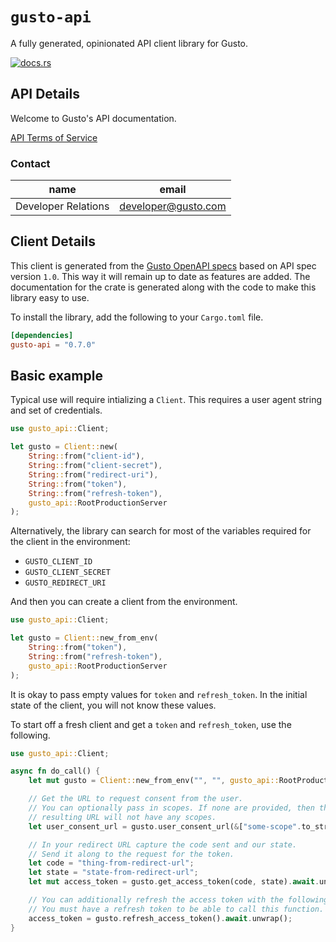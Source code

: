 # `gusto-api`

A fully generated, opinionated API client library for Gusto.


[![docs.rs](https://docs.rs/gusto-api/badge.svg)](https://docs.rs/gusto-api)

## API Details

Welcome to Gusto's API documentation.

[API Terms of Service](https://gusto.com/about/terms/developer-terms-of-service)

### Contact


| name | email |
|----|----|
| Developer Relations | developer@gusto.com |



## Client Details

This client is generated from the [Gusto OpenAPI
specs](https://github.com/Gusto-API/api.gusto.dev) based on API spec version `1.0`. This way it will remain
up to date as features are added. The documentation for the crate is generated
along with the code to make this library easy to use.


To install the library, add the following to your `Cargo.toml` file.

```toml
[dependencies]
gusto-api = "0.7.0"
```

## Basic example

Typical use will require intializing a `Client`. This requires
a user agent string and set of credentials.

```rust
use gusto_api::Client;

let gusto = Client::new(
    String::from("client-id"),
    String::from("client-secret"),
    String::from("redirect-uri"),
    String::from("token"),
    String::from("refresh-token"),
    gusto_api::RootProductionServer
);
```

Alternatively, the library can search for most of the variables required for
the client in the environment:

- `GUSTO_CLIENT_ID`
- `GUSTO_CLIENT_SECRET`
- `GUSTO_REDIRECT_URI`

And then you can create a client from the environment.

```rust
use gusto_api::Client;

let gusto = Client::new_from_env(
    String::from("token"),
    String::from("refresh-token"),
    gusto_api::RootProductionServer
);
```

It is okay to pass empty values for `token` and `refresh_token`. In
the initial state of the client, you will not know these values.

To start off a fresh client and get a `token` and `refresh_token`, use the following.

```rust
use gusto_api::Client;

async fn do_call() {
    let mut gusto = Client::new_from_env("", "", gusto_api::RootProductionServer);

    // Get the URL to request consent from the user.
    // You can optionally pass in scopes. If none are provided, then the
    // resulting URL will not have any scopes.
    let user_consent_url = gusto.user_consent_url(&["some-scope".to_string()]);

    // In your redirect URL capture the code sent and our state.
    // Send it along to the request for the token.
    let code = "thing-from-redirect-url";
    let state = "state-from-redirect-url";
    let mut access_token = gusto.get_access_token(code, state).await.unwrap();

    // You can additionally refresh the access token with the following.
    // You must have a refresh token to be able to call this function.
    access_token = gusto.refresh_access_token().await.unwrap();
}
```
